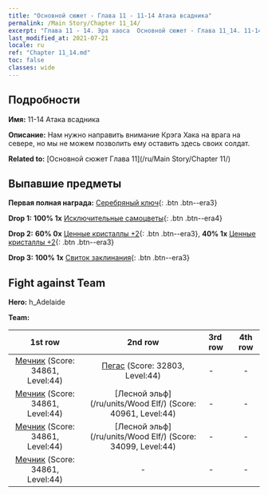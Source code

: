 ```yaml
---
title: "Основной сюжет - Глава 11 - 11-14 Атака всадника"
permalink: /Main Story/Chapter 11_14/
excerpt: "Глава 11 - 14. Эра хаоса  Основной сюжет - Глава 11_14. 11-14 Атака всадника"
last_modified_at: 2021-07-21
locale: ru
ref: "Chapter 11_14.md"
toc: false
classes: wide
---
```


## Подробности

 **Имя:** 11-14 Атака всадника

 **Описание:** Нам нужно направить внимание Крэга Хака на врага на севере, но мы не можем позволить ему оставить здесь своих солдат.

 **Related to:** [Основной сюжет Глава 11](/ru/Main Story/Chapter 11/)

## Выпавшие предметы

 **Первая полная награда:** [Серебряный ключ](/ItemsRU/con_693/){: .btn .btn--era3}

 **Drop 1:** **100% 1x** [Исключительные самоцветы](/ItemsRU/mat_37/){: .btn .btn--era4}

 **Drop 2:** **60% 0x** [Ценные кристаллы +2](/ItemsRU/mat_31/){: .btn .btn--era3}, **40% 1x** [Ценные кристаллы +2](/ItemsRU/mat_31/){: .btn .btn--era3}

 **Drop 3:** **100% 1x** [Свиток заклинания](/ItemsRU/con_694/){: .btn .btn--era3}


## Fight against Team
 **Hero:** h_Adelaide

 **Team:**


  | 1st row | 2nd row | 3rd row | 4th row |
  |:----:|:----:|:----|:----:|
  | [Мечник](/ru/units/Swordsman/) (Score: 34861, Level:44)  | [Пегас](/ru/units/Pegasus/) (Score: 32803, Level:44)  | - | - |
  | [Мечник](/ru/units/Swordsman/) (Score: 34861, Level:44)  | [Лесной эльф](/ru/units/Wood Elf/) (Score: 40961, Level:44)  | - | - |
  | [Мечник](/ru/units/Swordsman/) (Score: 34861, Level:44)  | [Лесной эльф](/ru/units/Wood Elf/) (Score: 34099, Level:44)  | - | - |
  | [Мечник](/ru/units/Swordsman/) (Score: 34861, Level:44)  | - | - | - |


